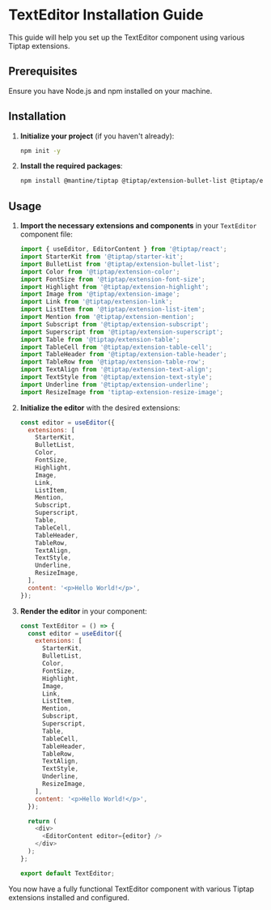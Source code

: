 # TextEditor Installation Guide

This guide will help you set up the TextEditor component using various Tiptap extensions.

## Prerequisites

Ensure you have Node.js and npm installed on your machine.

## Installation

1. **Initialize your project** (if you haven't already):

   ```bash
   npm init -y
   ```

2. **Install the required packages**:

   ```bash
   npm install @mantine/tiptap @tiptap/extension-bullet-list @tiptap/extension-color @tiptap/extension-font-size @tiptap/extension-highlight @tiptap/extension-image @tiptap/extension-link @tiptap/extension-list-item @tiptap/extension-mention @tiptap/extension-subscript @tiptap/extension-superscript @tiptap/extension-table @tiptap/extension-table-cell @tiptap/extension-table-header @tiptap/extension-table-row @tiptap/extension-text-align @tiptap/extension-text-style @tiptap/extension-underline @tiptap/react @tiptap/starter-kit @tiptap/suggestion tiptap-extension-resize-image
   ```

## Usage

1. **Import the necessary extensions and components** in your `TextEditor` component file:

   ```javascript
   import { useEditor, EditorContent } from '@tiptap/react';
   import StarterKit from '@tiptap/starter-kit';
   import BulletList from '@tiptap/extension-bullet-list';
   import Color from '@tiptap/extension-color';
   import FontSize from '@tiptap/extension-font-size';
   import Highlight from '@tiptap/extension-highlight';
   import Image from '@tiptap/extension-image';
   import Link from '@tiptap/extension-link';
   import ListItem from '@tiptap/extension-list-item';
   import Mention from '@tiptap/extension-mention';
   import Subscript from '@tiptap/extension-subscript';
   import Superscript from '@tiptap/extension-superscript';
   import Table from '@tiptap/extension-table';
   import TableCell from '@tiptap/extension-table-cell';
   import TableHeader from '@tiptap/extension-table-header';
   import TableRow from '@tiptap/extension-table-row';
   import TextAlign from '@tiptap/extension-text-align';
   import TextStyle from '@tiptap/extension-text-style';
   import Underline from '@tiptap/extension-underline';
   import ResizeImage from 'tiptap-extension-resize-image';
   ```

2. **Initialize the editor** with the desired extensions:

   ```javascript
   const editor = useEditor({
     extensions: [
       StarterKit,
       BulletList,
       Color,
       FontSize,
       Highlight,
       Image,
       Link,
       ListItem,
       Mention,
       Subscript,
       Superscript,
       Table,
       TableCell,
       TableHeader,
       TableRow,
       TextAlign,
       TextStyle,
       Underline,
       ResizeImage,
     ],
     content: '<p>Hello World!</p>',
   });
   ```

3. **Render the editor** in your component:

   ```javascript
   const TextEditor = () => {
     const editor = useEditor({
       extensions: [
         StarterKit,
         BulletList,
         Color,
         FontSize,
         Highlight,
         Image,
         Link,
         ListItem,
         Mention,
         Subscript,
         Superscript,
         Table,
         TableCell,
         TableHeader,
         TableRow,
         TextAlign,
         TextStyle,
         Underline,
         ResizeImage,
       ],
       content: '<p>Hello World!</p>',
     });

     return (
       <div>
         <EditorContent editor={editor} />
       </div>
     );
   };

   export default TextEditor;
   ```

You now have a fully functional TextEditor component with various Tiptap extensions installed and configured.
